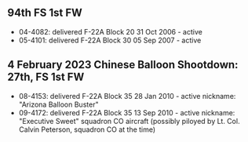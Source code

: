 ## 94th FS 1st FW

- 04-4082: delivered F-22A Block 20 31 Oct 2006 - active
- 05-4101: delivered F-22A Block 30 05 Sep 2007 - active

## 4 February 2023 Chinese Balloon Shootdown: 27th, FS 1st FW

- 08-4153: delivered F-22A Block 35 28 Jan 2010 - active
           nickname: "Arizona Balloon Buster"
- 09-4172: delivered F-22A Block 35 13 Sep 2010 - active
           nickname: "Executive Sweet"
           squadron CO aircraft (possibly piloyed by Lt. Col. Calvin Peterson, squadron CO at the time)
